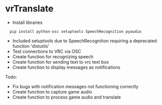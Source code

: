 # vrTranslate

- Install libraries
```
  pip install python-osc setuptools SpeechRecognition pyaudio
```
- Included setuptools due to SpeechRecognition requiring a deprecated function 'distutils'
- Test connections to VRC via OSC
- Create function for recognizing speech
- Create function for sending text to vrc text box
- Create function to display messages as notifications

Todo:
- Fix bugs with notification messages not functioning correctly
- Create function to capture game audio
- Create function to process game audio and translate
